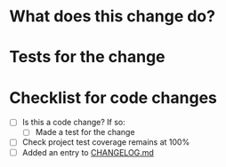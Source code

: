 <!--
THANK YOU for contributing to this repo!!!

This is a pull request template for any kind of change (code or
otherwise - please fill out all the sections when you submit changes!
(Feel free to delete this front matter when submitting the PR.)

-->

# What does this change do?

<!-- Please outline what the change does / what features it adds, and
     the motivation for the change.
-->

# Tests for the change

<!-- If this is a code change, please describe the tests that this
     change adds, what they check and how they fail without the change.
-->

# Checklist for code changes

- [ ] Is this a code change? If so:
  - [ ] Made a test for the change
- [ ] Check project test coverage remains at 100%
- [ ] Added an entry to [CHANGELOG.md](../../blob/master/CHANGELOG.md)
